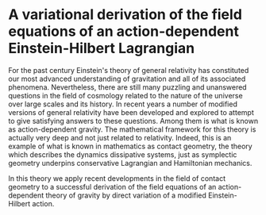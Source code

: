 # A variational derivation of the field equations of an action-dependent Einstein-Hilbert Lagrangian

For the past century Einstein's theory of general relativity has constituted our most
advanced understanding of gravitation and all of its associated phenomena. Nevertheless,
there are still many puzzling and unanswered questions in the field of cosmology related
to the nature of the universe over large scales and its history. In recent years a number
of modified versions of general relativity have been developed and explored to attempt to
give satisfying answers to these questions. Among them is what is known as
action-dependent gravity. The mathematical framework for this theory is actually very deep
and not just related to relativity. Indeed, this is an example of what is known in
mathematics as contact geometry, the theory which describes the dynamics dissipative
systems, just as symplectic geometry underpins conservative Lagrangian and Hamiltonian
mechanics.

In this theory we apply recent developments in the field of contact geometry to a
successful derivation of the field equations of an action-dependent theory of gravity by
direct variation of a modified Einstein-Hilbert action. 
